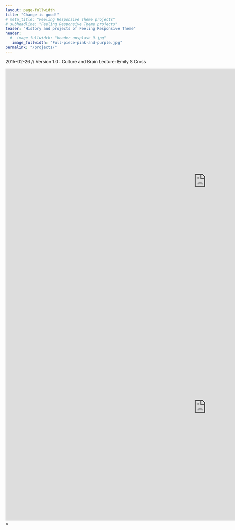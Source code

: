 ```yaml
---
layout: page-fullwidth
title: "Change is good!"
# meta_title: "Feeling Responsive Theme projects"
# subheadline: "Feeling Responsive Theme projects"
teaser: "History and projects of Feeling Responsive Theme"
header:
  #  image_fullwidth: "header_unsplash_9.jpg"
   image_fullwidth: "Full-piece-pink-and-purple.jpg"
permalink: "/projects/"
---
```


2015-02-26 // Version 1.0
:   Culture and Brain Lecture: Emily S Cross

<div class="flex-video"><iframe width="1280" height="720" src="https://www.youtube.com/embed/s2uqoBi2zH0" frameborder="0" allowfullscreen></iframe></div><!-- /.flex-video -->



<div id="videoModal" class="reveal-modal large" data-reveal="">
  <div class="flex-video widescreen vimeo" style="display: block;">
    <iframe width="1280" height="720" src="https://www.youtube.com/embed/s2uqoBi2zH0" frameborder="0" allowfullscreen></iframe>
  </div>
  <a class="close-reveal-modal">&#215;</a>
</div>

<!-- 2014-06-23
:   First Ideas and scribbles at the beach in [Bergen/Netherlands][6].

 <!-- [1]: {{ site.url }}/blog/
 
 [6]: https://www.google.de/maps/place/Strandpaviljoen+Joep+B.V./@51.9960733,5.830135,6z/data=!4m2!3m1!1s0x47cf5918df69093b:0x7c11ab31102c1c8a -->
